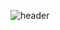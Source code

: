 
![header](https://capsule-render.vercel.app/api?type=Waving&color=timeGradient&text=Welcome%20to%20my%20Workspace!👋&animation=twinkling&fontSize=30&fontAlignY=40&fontAlign=50&height=150)

<!--
## 💻 BOJ Rank
[![Solved.ac Profile](http://mazassumnida.wtf/api/v2/generate_badge?boj=jeongyeon2134)](https://solved.ac/jeongyeon2134/)
-->
